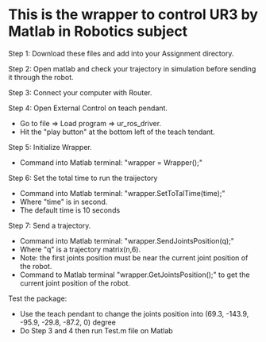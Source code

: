 # This is the wrapper to control UR3 by Matlab in Robotics subject

Step 1: Download these files and add into your Assignment directory.

Step 2: Open matlab and check your trajectory in simulation before sending it through the robot.

Step 3: Connect your computer with Router.

Step 4: Open External Control on teach pendant.
* Go to file => Load program => ur_ros_driver.
* Hit the "play button" at the bottom left of the teach tendant.

Step 5: Initialize Wrapper.
* Command into Matlab terminal: "wrapper = Wrapper();" 

Step 6: Set the total time to run the traijectory
* Command into Matlab terminal: "wrapper.SetToTalTime(time);"
* Where "time" is in second.
* The default time is 10 seconds

Step 7: Send a trajectory.
* Command into Matlab terminal: "wrapper.SendJointsPosition(q);"
* Where "q" is a trajectory matrix(n,6). 
* Note: the first joints position must be near the current joint position of the robot.
* Command to Matlab terminal "wrapper.GetJointsPosition();" to get the current joint position of the robot.

Test the package:
* Use the teach pendant to change the joints position into (69.3, -143.9, -95.9, -29.8, -87.2, 0) degree
* Do Step 3 and 4 then run Test.m file on Matlab
